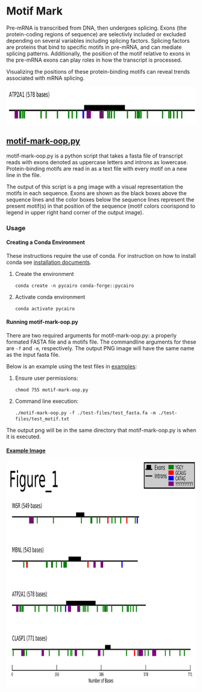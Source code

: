 # Motif Mark

Pre-mRNA is transcribed from DNA, then undergoes splicing. Exons (the protein-coding regions of sequence) are selectivly included or excluded depending on several variables including splicing factors. Splicing factors are proteins that bind to specific motifs in pre-mRNA, and can mediate splicing patterns. Additionally, the position of the motif relative to exons in the pre-mRNA exons can play roles in how the transcript is processed.

Visualizing the positions of these protein-binding motifs can reveal trends associated with mRNA splicing.

<img src="./examples/marked_motif.png" width="600" height="100">

## [motif-mark-oop.py](./motif-mark-oop.py)

motif-mark-oop.py is a python script that takes a fasta file of transcript reads with exons denoted as uppercase letters and introns as lowercase. Protein-binding motifs are read in as a text file with every motif on a new line in the file.

The output of this script is a png image with a visual representation the motifs in each sequence. Exons are shown as the black boxes above the sequence lines and the color boxes below the sequence lines represent the present motif(s) in that position of the sequence (motif colors coorispond to legend in upper right hand corner of the output image).

### Usage
#### Creating a Conda Environment

These instructions require the use of conda. For instruction on how to install conda see [installation documents](https://conda.io/projects/conda/en/latest/user-guide/install/index.html). 
1. Create the environment
    ```
    conda create -n pycairo conda-forge::pycairo
    ```
2. Activate conda environment
    ```
    conda activate pycairo
    ```

#### Running motif-mark-oop.py

There are two required arguments for motif-mark-oop.py: a properly formated FASTA file and a motifs file. The commandline arguments for these are ```-f``` and ```-m```, respectively. The output PNG image will have the same name as the input fasta file.

Below is an example using the test files in [examples](./examples/):
1. Ensure user permissions:
    ```
    chmod 755 motif-mark-oop.py
    ```
2. Command line execution:
    ```
    ./motif-mark-oop.py -f ./test-files/test_fasta.fa -m ./test-files/test_motif.txt
    ```
The output png will be in the same directory that motif-mark-oop.py is when it is executed.

#### [Example Image](./examples/Figure_1.png)
<img src="./examples/Figure_1.png" width="800" height="600">